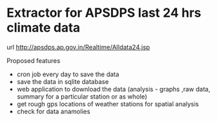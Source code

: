 # Extractor for APSDPS last 24 hrs climate data

url http://apsdps.ap.gov.in/Realtime/Alldata24.jsp

Proposed features
- cron job every day to save the data
- save the data in sqlite database
- web application to download the data (analysis - graphs ,raw data, summary for a particular station or as whole)
- get rough gps locations of weather stations for spatial analysis
- check for data anamolies